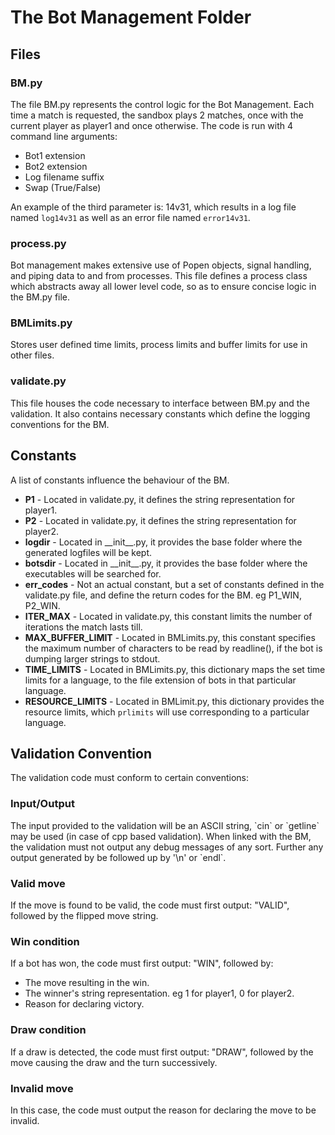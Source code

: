 <h1> The Bot Management Folder </h1>

<h2> Files </h2>

<h3> BM.py </h3>
  The file BM.py represents the control logic for the Bot Management. Each time a match is requested, the sandbox plays 2 matches, once with the current player as player1 and once otherwise. The code is run with 4 command line arguments:
  
  * Bot1 extension
  * Bot2 extension
  * Log filename suffix
  * Swap (True/False)
  
  An example of the third parameter is: 14v31, which results in a log file named `log14v31` as well as an error file named `error14v31`.
  
<h3> process.py </h3>
  Bot management makes extensive use of Popen objects, signal handling, and piping data to and from processes. This file defines a process class which abstracts away all lower level code, so as to ensure concise logic in the BM.py file.
  
<h3> BMLimits.py </h3>
  Stores user defined time limits, process limits and buffer limits for use in other files.
  
<h3> validate.py </h3>
  This file houses the code necessary to interface between BM.py and the validation. It also contains necessary constants which define the logging conventions for the BM.

<h2> Constants </h2>
A list of constants influence the behaviour of the BM.

  * **P1** - Located in validate.py, it defines the string representation for player1.
  * **P2** - Located in validate.py, it defines the string representation for player2.
  * **logdir** - Located in \_\_init\_\_.py, it provides the base folder where the generated logfiles will be kept.
  * **botsdir** - Located in \_\_init\_\_.py, it provides the base folder where the executables will be searched for.
  * **err_codes** - Not an actual constant, but a set of constants defined in the validate.py file, and define the return codes for the BM. eg P1_WIN, P2_WIN.
  * **ITER_MAX** - Located in validate.py, this constant limits the number of iterations the match lasts till.
  * **MAX_BUFFER_LIMIT** - Located in BMLimits.py, this constant specifies the maximum number of characters to be read by readline(), if the bot is dumping larger strings to stdout.
  * **TIME_LIMITS** - Located in BMLimits.py, this dictionary maps the set time limits for a language, to the file extension of bots in that particular language.
  * **RESOURCE_LIMITS** - Located in BMLimit.py, this dictionary provides the resource limits, which `prlimits` will use corresponding to a particular language.

<h2> Validation Convention </h2>
The validation code must conform to certain conventions:

<h3> Input/Output </h3>
The input provided to the validation will be an ASCII string, `cin` or `getline` may be used (in case of cpp based validation).
When linked with the BM, the validation must not output any debug messages of any sort. Further any output generated by be followed up by '\n' or `endl`.

<h3> Valid move </h3>
If the move is found to be valid, the code must first output: "VALID", followed by the flipped move string.

<h3> Win condition </h3>
If a bot has won, the code must first output: "WIN", followed by:

  * The move resulting in the win.
  * The winner's string representation. eg 1 for player1, 0 for player2.
  * Reason for declaring victory.

<h3> Draw condition </h3>
If a draw is detected, the code must first output: "DRAW", followed by the move causing the draw and the turn successively.

<h3> Invalid move </h3>
In this case, the code must output the reason for declaring the move to be invalid.
